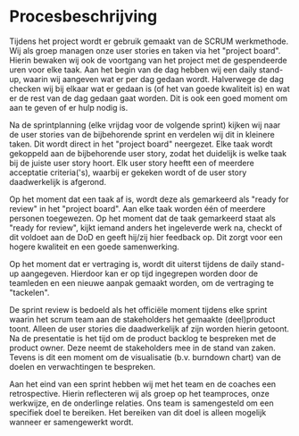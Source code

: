 # Procesbeschrijving

Tijdens het project wordt er gebruik gemaakt van de SCRUM werkmethode. Wij als groep managen onze user stories en taken via het "project board". Hierin bewaken wij ook de voortgang van het project met de gespendeerde uren voor elke taak. Aan het begin van de dag hebben wij een daily stand-up, waarin wij aangeven wat er per dag gedaan wordt. Halverwege de dag checken wij bij elkaar wat er gedaan is (of het van goede kwaliteit is) en wat er de rest van de dag gedaan gaat worden. Dit is ook een goed moment om aan te geven of er hulp nodig is. 

Na de sprintplanning (elke vrijdag voor de volgende sprint) kijken wij naar de user stories van de bijbehorende sprint en verdelen wij dit in kleinere taken. Dit wordt direct in het "project board" neergezet. Elke taak wordt gekoppeld aan de bijbehorende user story, zodat het duidelijk is welke taak bij de juiste user story hoort. Elk user story heeftt een of meerdere acceptatie criteria('s), waarbij er gekeken wordt of de user story daadwerkelijk is afgerond.

Op het moment dat een taak af is, wordt deze als gemarkeerd als "ready for review" in het "project board". Aan elke taak worden één of meerdere personen toegewezen. Op het moment dat de taak gemarkeerd staat als "ready for review", kijkt iemand anders het ingeleverde werk na, checkt of dit voldoet aan de DoD en geeft hij/zij hier feedback op. Dit zorgt voor een hogere kwaliteit en een goede samenwerking. 
 
Op het moment dat er vertraging is, wordt dit uiterst tijdens de daily stand-up aangegeven. Hierdoor kan er op tijd ingegrepen worden door de teamleden en een nieuwe aanpak gemaakt worden, om de vertraging te "tackelen".

De sprint review is bedoeld als het officiële moment tijdens elke sprint waarin het scrum team aan de stakeholders het gemaakte (deel)product toont. Alleen de user stories die daadwerkelijk af zijn worden hierin getoont. Na de presentatie is het tijd om de product backlog te bespreken met de product owner. Deze neemt de stakeholders mee in de stand van zaken. Tevens is dit een moment om de visualisatie (b.v. burndown chart) van de doelen en verwachtingen te bespreken.

Aan het eind van een sprint hebben wij met het team en de coaches een retrospective. Hierin reflecteren wij als groep op het teamproces, onze werkwijze, en de onderlinge relaties. Ons team is samengesteld om een specifiek doel te bereiken. Het bereiken van dit doel is alleen mogelijk wanneer er samengewerkt wordt.
